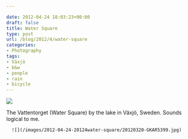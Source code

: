 ```yaml
---

date: 2012-04-24 18:03:23+00:00
draft: false
title: Water Square
type: post
url: /blog/2012/4/water-square
categories:
- Photography
tags:
- Växjö
- b&w
- people
- rain
- bicycle
---
```


![](/images/2012-04-24-20124water-square/20120320-GKAR5406.jpg)

  



The Vattentorget (Water Square) by the lake in Växjö, Sweden. Sounds logical to me.


  
      ![](/images/2012-04-24-20124water-square/20120320-GKAR5399.jpg)

